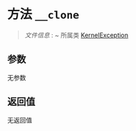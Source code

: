 # 方法 `__clone`

> *文件信息* : ~
> 所属类 [KernelException](../KernelException.md)




## 参数


无参数


## 返回值

无返回值
